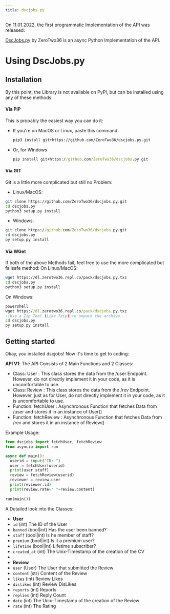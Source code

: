 ```yaml
---
title: dscjobs.py
---
```


On 11.01.2022, the first programmatic Implementation of the API was released: 

[DscJobs.py](https://github.com/ZeroTwo36/dscjobs.py/) by ZeroTwo36 is an async Python Implementation of the API.

# Using DscJobs.py  
## Installation  

By this point, the Library is not available on PyPI, but can be installed using any of these methods:

#### Via PiP
This is propably the easiest way you can do it:  
* If you're on MacOS or Linux, paste this command:
  ```sh
  pip3 install git+https://github.com/ZeroTwo36/dscjobs.py.git
  ```
* Or, for Windows
  ```cmd
  pip install git+https://github.com/ZeroTwo36/dscjobs.py.git
  ```

#### Via GIT
Git is a little more complicated but still no Problem:

* Linux/MacOS:
```sh
git clone https://github.com/ZeroTwo36/dscjobs.py.git
cd dscjobs.py
python3 setup.py install
```
* Windows:
```cmd
git clone https://github.com/ZeroTwo36/dscjobs.py.git
cd dscjobs.py
py setup.py install
```

#### Via WGet
If both of the above Methods fail, feel free to use the more complicated but failsafe method:
On Linux/MacOS:
```sh
wget https://dl.zerotwo36.repl.co/pack/dscjobs.py.txz
cd dscjobs.py
python3 setup.py install
```
On Windows:

```cmd
powershell
wget https://dl.zerotwo36.repl.co/pack/dscjobs.py.txz
::Use a Zip Tool (Like 7zip) to unpack the archive
cd dscjobs.py
py setup.py install
```

## Getting started
Okay, you installed dscjobs! Now it's time to get to coding:

**API V1**:
The API Consists of 2 Main Functions and 2 Classes:
* Class: User : This class stores the data from the /user Endpoint. However, do not directly implement it in your code, as it is uncomfortable to use. 
* Class: Review : This class stores the data from the /rev Endpoint. However, just as for User, do not directly implement it in your code, as it is uncomfortable to use.
* Function: fetchUser : Asynchronous Function that fetches Data from /user and stores it in an instance of User()
* Function: fetchReview : Asynchronous Function that fetches Data from /rev and stores it in an instance of Review()

Example Usage:
```py
from dscjobs import fetchUser, fetchReview
from asyncio import run

async def main():
  userid = input("ID: ")
  user = fetchUser(userid)
  print(user.staff)
  review = fetchReview(userid)
  reviewer = review.user
  print(reviewer.id)
  print(review.rate+" "+review.content)
 
run(main())
```

A Detailed look into the Classes:
* **User**
*   `id` (int) The ID of the User
*   `banned` (bool|int) Has the user been banned?
*   `staff` (bool|int) Is he member of staff?
*   `premium` (bool|int) Is it a premium user?
*   `lifetime` (bool|int) Lifetime subscriber?
*   `created_at` (int) The Unix-Timestamp of the creation of the CV
*   
* **Review**
*   `user` (User) The User that submitted the Review
*   `content` (str) Content of the Review
*   `likes` (int) Review Likes
*   `dislikes` (int) Review DisLikes
*   `reports` (int) Reports
*   `replies` (int) Reply Count
*   `date` (int) The Unix-Timestamp of the creation of the Review
*   `rate` (int) The Rating
